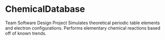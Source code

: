 # ChemicalDatabase
Team Software Design Project
Simulates theoretical periodic table elements and electron configurations.
Performs elementary chemical reactions based off of known trends.
